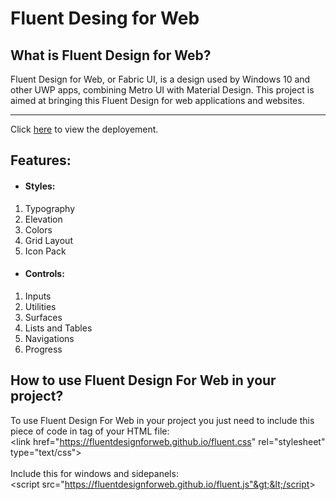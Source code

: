# Fluent Desing for Web

<h2>What is Fluent Design for Web?</h2>


Fluent Design for Web, or Fabric UI, is a design used by Windows 10 and other UWP apps, combining Metro UI with Material Design. This project is aimed at bringing this Fluent Design for web applications and websites.

<hr>


Click [here](https://fluentdesignforweb.github.io/) to view the deployement.

## Features:
- #### Styles:
1. Typography
2. Elevation
3. Colors
4. Grid Layout
5. Icon Pack

- #### Controls:
1. Inputs 
2. Utilities
3. Surfaces
4. Lists and Tables
5. Navigations
6. Progress

## How to use Fluent Design For Web in your project?

To use Fluent Design For Web in your project you just need to include this piece of code in <head> tag of your HTML file:<br>
&lt;link href="https://fluentdesignforweb.github.io/fluent.css" rel="stylesheet" type="text/css"&gt;<br><br>
Include this for windows and sidepanels:<br>
&lt;script src="https://fluentdesignforweb.github.io/fluent.js"&gt;&lt;/script&gt;
